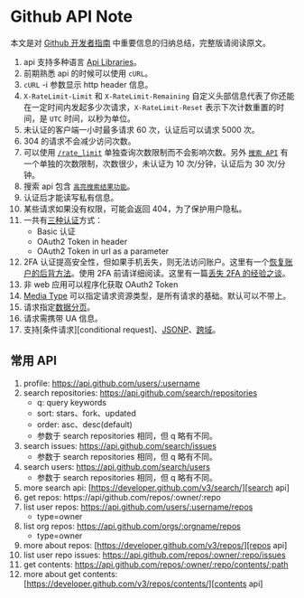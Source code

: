 # Github API Note

本文是对 [Github 开发者指南][github developer guides] 中重要信息的归纳总结，完整版请阅读原文。

1. api 支持多种语言 [Api Libraries][api libraries]。
1. 前期熟悉 api 的时候可以使用 `cURL`。
1. `cURL` -i 参数显示 http header 信息。
1. `X-RateLimit-Limit` 和 `X-RateLimit-Remaining`  自定义头部信息代表了你还能在一定时间内发起多少次请求，`X-RateLimit-Reset` 表示下次计数重置的时间，是 `UTC` 时间，以秒为单位。
1. 未认证的客户端一小时最多请求 60 次，认证后可以请求 5000 次。
1. 304 的请求不会减少访问次数。
1. 可以使用 [`/rate_limit`][rate limit] 单独查询次数限制而不会影响次数。另外 [`搜索 API`][search api] 有一个单独的次数限制，次数很少，未认证为 10 次/分钟，认证后为 30 次/分钟。
1. 搜索 api 包含 [`高亮搜索结果功能`][text match]。
1. 认证后才能读写私有信息。
1. 某些请求如果没有权限，可能会返回 404，为了保护用户隐私。
1. 一共有[三种认证][3 authorizations]方式：
    + Basic 认证
    + OAuth2 Token in header
    + OAuth2 Token in url as a parameter
1. 2FA 认证提高安全性，但如果手机丢失，则无法访问账户。这里有一个[恢复账户的后背方法][fallback method to recover accounts]。使用 2FA 前请详细阅读。这里有一篇[丢失 2FA 的经验之谈][lost 2FA]。
1. 非 web 应用可以程序化获取 OAuth2 Token
1. [Media Type][media type] 可以指定请求资源类型，是所有请求的基础。默认可以不带上。
1. 请求指定[数据分页][pagination]。
1. 请求需携带 UA 信息。
1. 支持[条件请求][conditional request]、[JSONP][jsonp]、[跨域][cors]。


## 常用 API

1. profile: https://api.github.com/users/:username
1. search repositories: https://api.github.com/search/repositories
    + q: query keywords
    + sort: stars、fork、updated
    + order: asc、desc(default)
    + 参数于 search repositories 相同，但 q 略有不同。
1. search issues: https://api.github.com/search/issues
    + 参数于 search repositories 相同，但 q 略有不同。
1. search users: https://api.github.com/search/users
    + 参数于 search repositories 相同，但 q 略有不同。
1. more search api: [https://developer.github.com/v3/search/][search api]
1. get repos: https://api/github.com/repos/:owner/:repo
1. list user repos: https://api.github.com/users/:username/repos
    + type=owner
1. list org repos: https://api.github.com/orgs/:orgname/repos
    + type=owner
1. more about repos: [https://developer.github.com/v3/repos/][repos api]
1. list user repo issues: https://api.github.com/repos/:owner/:repo/issues
1. get contents: https://api.github.com/repos/:owner/:repo/contents/:path
1. more about get contents: [https://developer.github.com/v3/repos/contents/][contents api]


<!-- links -->
[github developer guides]: https://developer.github.com/guides/getting-started/
[api libraries]: https://developer.github.com/libraries/
[3 authorizations]: https://developer.github.com/v3/#authentication
[rate limit]: https://developer.github.com/v3/rate_limit/
[search api]: https://developer.github.com/v3/search/
[text match]: https://developer.github.com/v3/search/#text-match-metadata
[fallback method to recover accounts]: https://help.github.com/articles/adding-a-fallback-authentication-method-with-recover-accounts-elsewhere/
[lost 2FA]: http://www.tuicool.com/articles/RfY36nE
[media type]: https://developer.github.com/v3/media/
[pagination]: https://developer.github.com/v3/#pagination
[conditional requests]: https://developer.github.com/v3/#conditional-requests
[jsonp]: https://developer.github.com/v3/#json-p-callbacks
[cors]: https://developer.github.com/v3/#cross-origin-resource-sharing
[search api]: https://developer.github.com/v3/search/
[repos api]: https://developer.github.com/v3/repos/
[contents api]: https://developer.github.com/v3/repos/contents/
